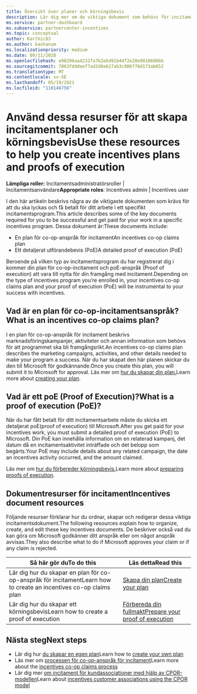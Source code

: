 ```yaml
---
title: Översikt över planer och körningsbevis
description: Lär dig mer om de viktiga dokument som behövs för incitament, inklusive en plan för co-op-incitament och ett detaljerat utförandebevis (PoE).
ms.service: partner-dashboard
ms.subservice: partnercenter-incentives
ms.topic: conceptual
author: Karthic83
ms.author: kashanum
ms.localizationpriority: medium
ms.date: 09/11/2020
ms.openlocfilehash: e98296aa42327a7b2ebd91b44f2e28e9010600bb
ms.sourcegitcommit: 7063fdddee77ad2d8e627ab3c806f76d173ab652
ms.translationtype: MT
ms.contentlocale: sv-SE
ms.lasthandoff: 05/19/2021
ms.locfileid: "110146756"
---
```

# <a name="use-these-resources-to-help-you-create-incentives-plans-and-proofs-of-execution"></a><span data-ttu-id="8ff88-103">Använd dessa resurser för att skapa incitamentsplaner och körningsbevis</span><span class="sxs-lookup"><span data-stu-id="8ff88-103">Use these resources to help you create incentives plans and proofs of execution</span></span>

<span data-ttu-id="8ff88-104">**Lämpliga roller:** Incitamentsadministratörsroller | Incitamentsanvändare</span><span class="sxs-lookup"><span data-stu-id="8ff88-104">**Appropriate roles**: Incentives admin | Incentives user</span></span>

<span data-ttu-id="8ff88-105">I den här artikeln beskrivs några av de viktigaste dokumenten som krävs för att du ska lyckas och få betalt för ditt arbete i ett specifikt incitamentsprogram.</span><span class="sxs-lookup"><span data-stu-id="8ff88-105">This article describes some of the key documents required for you to be successful and get paid for your work in a specific incentives program.</span></span> <span data-ttu-id="8ff88-106">Dessa dokument är:</span><span class="sxs-lookup"><span data-stu-id="8ff88-106">These documents include:</span></span>

- <span data-ttu-id="8ff88-107">En plan för co-op-anspråk för incitament</span><span class="sxs-lookup"><span data-stu-id="8ff88-107">An incentives co-op claims plan</span></span>
- <span data-ttu-id="8ff88-108">Ett detaljerat utförandebevis (PoE)</span><span class="sxs-lookup"><span data-stu-id="8ff88-108">A detailed proof of execution (PoE)</span></span>

<span data-ttu-id="8ff88-109">Beroende på vilken typ av incitamentsprogram du har registrerat dig i kommer din plan för co-op-incitament och poE-anspråk (Proof of execution) att vara till nytta för din framgång med incitament.</span><span class="sxs-lookup"><span data-stu-id="8ff88-109">Depending on the type of incentives program you’re enrolled in, your incentives co-op claims plan and your proof of execution (PoE) will be instrumental to your success with incentives.</span></span>

## <a name="what-is-an-incentives-co-op-claims-plan"></a><span data-ttu-id="8ff88-110">Vad är en plan för co-op-incitamentsanspråk?</span><span class="sxs-lookup"><span data-stu-id="8ff88-110">What is an incentives co-op claims plan?</span></span>

<span data-ttu-id="8ff88-111">I en plan för co-op-anspråk för incitament beskrivs marknadsföringskampanjer, aktiviteter och annan information som behövs för att programmet ska bli framgångsrikt.</span><span class="sxs-lookup"><span data-stu-id="8ff88-111">An incentives co-op claims plan describes the marketing campaigns, activities, and other details needed to make your program a success.</span></span> <span data-ttu-id="8ff88-112">När du har skapat den här planen skickar du den till Microsoft för godkännande.</span><span class="sxs-lookup"><span data-stu-id="8ff88-112">Once you create this plan, you will submit it to Microsoft for approval.</span></span> <span data-ttu-id="8ff88-113">Läs mer om [hur du skapar din plan.](incentives-create-your-plan.md)</span><span class="sxs-lookup"><span data-stu-id="8ff88-113">Learn more about [creating your plan](incentives-create-your-plan.md).</span></span>

## <a name="what-is-a-proof-of-execution-poe"></a><span data-ttu-id="8ff88-114">Vad är ett poE (Proof of Execution)?</span><span class="sxs-lookup"><span data-stu-id="8ff88-114">What is a proof of execution (PoE)?</span></span>

<span data-ttu-id="8ff88-115">När du har fått betalt för ditt incitamentsarbete måste du skicka ett detaljerat poE(proof of execution) till Microsoft.</span><span class="sxs-lookup"><span data-stu-id="8ff88-115">After you get paid for your incentives work, you must submit a detailed proof of execution (PoE) to Microsoft.</span></span> <span data-ttu-id="8ff88-116">Din PoE kan innehålla information om en relaterad kampanj, det datum då en incitamentsaktivitet inträffade och det belopp som begärts.</span><span class="sxs-lookup"><span data-stu-id="8ff88-116">Your PoE may include details about any related campaign, the date an incentives activity occurred, and the amount claimed.</span></span> 

<span data-ttu-id="8ff88-117">Läs mer om [hur du förbereder körningsbevis.](incentives-prepare-your-proof-of-execution.md)</span><span class="sxs-lookup"><span data-stu-id="8ff88-117">Learn more about [preparing proofs of execution](incentives-prepare-your-proof-of-execution.md).</span></span>

## <a name="incentives-document-resources"></a><span data-ttu-id="8ff88-118">Dokumentresurser för incitament</span><span class="sxs-lookup"><span data-stu-id="8ff88-118">Incentives document resources</span></span>

<span data-ttu-id="8ff88-119">Följande resurser förklarar hur du ordnar, skapar och redigerar dessa viktiga incitamentsdokument.</span><span class="sxs-lookup"><span data-stu-id="8ff88-119">The following resources explain how to organize, create, and edit these key incentives documents.</span></span> <span data-ttu-id="8ff88-120">De beskriver också vad du kan göra om Microsoft godkänner ditt anspråk eller om något anspråk avvisas.</span><span class="sxs-lookup"><span data-stu-id="8ff88-120">They also describe what to do if Microsoft approves your claim or if any claim is rejected.</span></span>

|  <span data-ttu-id="8ff88-121">**Så här gör du**</span><span class="sxs-lookup"><span data-stu-id="8ff88-121">**To do this**</span></span>  |  <span data-ttu-id="8ff88-122">**Läs detta**</span><span class="sxs-lookup"><span data-stu-id="8ff88-122">**Read this**</span></span>  |
|--------------|-----------|
| <span data-ttu-id="8ff88-123">Lär dig hur du skapar en plan för co-op-anspråk för incitament</span><span class="sxs-lookup"><span data-stu-id="8ff88-123">Learn how to create an incentives co-op claims plan</span></span> | [<span data-ttu-id="8ff88-124">Skapa din plan</span><span class="sxs-lookup"><span data-stu-id="8ff88-124">Create your plan</span></span>](incentives-create-your-plan.md)  |
<span data-ttu-id="8ff88-125">Lär dig hur du skapar ett körningsbevis</span><span class="sxs-lookup"><span data-stu-id="8ff88-125">Learn how to create a proof of execution</span></span> | [<span data-ttu-id="8ff88-126">Förbereda din fullmakt</span><span class="sxs-lookup"><span data-stu-id="8ff88-126">Prepare your proof of execution</span></span>](incentives-prepare-your-proof-of-execution.md)  |

## <a name="next-steps"></a><span data-ttu-id="8ff88-127">Nästa steg</span><span class="sxs-lookup"><span data-stu-id="8ff88-127">Next steps</span></span>

- <span data-ttu-id="8ff88-128">Lär dig hur [du skapar en egen plan](incentives-create-your-plan.md)</span><span class="sxs-lookup"><span data-stu-id="8ff88-128">Learn how to [create your own plan](incentives-create-your-plan.md)</span></span>
- <span data-ttu-id="8ff88-129">Läs mer om [processen för co-op-anspråk för incitament](claims-overview.md)</span><span class="sxs-lookup"><span data-stu-id="8ff88-129">Learn more about the [incentives co-op claims process](claims-overview.md)</span></span>
- <span data-ttu-id="8ff88-130">Lär dig mer [om incitament för kundassociationer med hjälp av CPOR-modellen](submit-osa-claim.md)</span><span class="sxs-lookup"><span data-stu-id="8ff88-130">Learn about [incentives customer associations using the CPOR model](submit-osa-claim.md)</span></span>